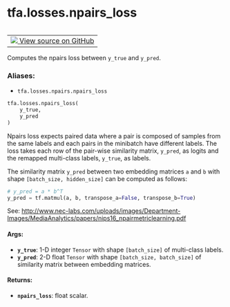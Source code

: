 <div itemscope itemtype="http://developers.google.com/ReferenceObject">
<meta itemprop="name" content="tfa.losses.npairs_loss" />
<meta itemprop="path" content="Stable" />
</div>

# tfa.losses.npairs_loss


<table class="tfo-notebook-buttons tfo-api" align="left">

<td>
  <a target="_blank" href="https://github.com/tensorflow/addons/tree/r0.5/tensorflow_addons/losses/npairs.py#L24-L64">
    <img src="https://www.tensorflow.org/images/GitHub-Mark-32px.png" />
    View source on GitHub
  </a>
</td></table>



Computes the npairs loss between `y_true` and `y_pred`.

### Aliases:

* `tfa.losses.npairs.npairs_loss`


``` python
tfa.losses.npairs_loss(
    y_true,
    y_pred
)
```



<!-- Placeholder for "Used in" -->

Npairs loss expects paired data where a pair is composed of samples from
the same labels and each pairs in the minibatch have different labels.
The loss takes each row of the pair-wise similarity matrix, `y_pred`,
as logits and the remapped multi-class labels, `y_true`, as labels.

The similarity matrix `y_pred` between two embedding matrices `a` and `b`
with shape `[batch_size, hidden_size]` can be computed as follows:

```python
# y_pred = a * b^T
y_pred = tf.matmul(a, b, transpose_a=False, transpose_b=True)
```

See: http://www.nec-labs.com/uploads/images/Department-Images/MediaAnalytics/papers/nips16_npairmetriclearning.pdf

#### Args:


* <b>`y_true`</b>: 1-D integer `Tensor` with shape `[batch_size]` of
  multi-class labels.
* <b>`y_pred`</b>: 2-D float `Tensor` with shape `[batch_size, batch_size]` of
  similarity matrix between embedding matrices.


#### Returns:


* <b>`npairs_loss`</b>: float scalar.